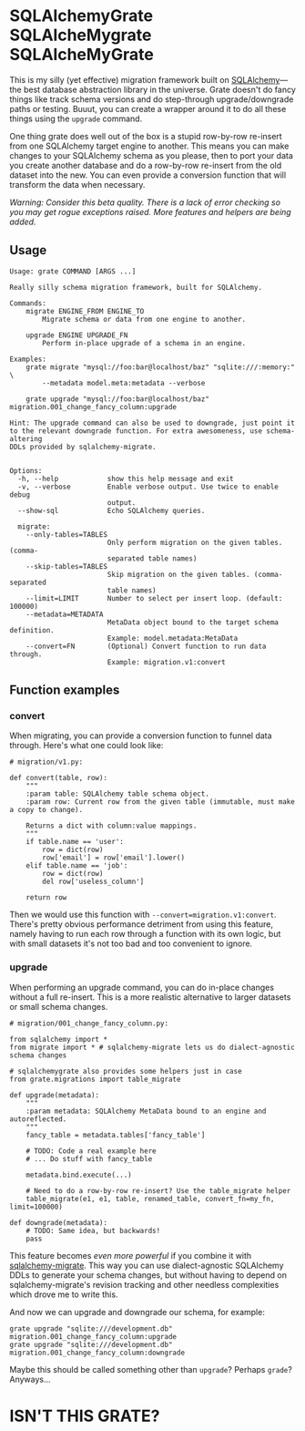# SQLAlchemyGrate SQLAlcheMygrate SQLAlcheMyGrate

This is my silly (yet effective) migration framework built on [SQLAlchemy](http://sqlalchemy.org/)—the best database abstraction library in the universe. Grate doesn't do fancy things like track schema versions and do step-through upgrade/downgrade paths or testing. Buuut, you can create a wrapper around it to do all these things using the ``upgrade`` command.

One thing grate does well out of the box is a stupid row-by-row re-insert from one SQLAlchemy target engine to another. This means you can make changes to your SQLAlchemy schema as you please, then to port your data you create another database and do a row-by-row re-insert from the old dataset into the new. You can even provide a conversion function that will transform the data when necessary.

**Warning*: Consider this beta quality. There is a lack of error checking so you may get rogue exceptions raised. More features and helpers are being added.*

## Usage

    Usage: grate COMMAND [ARGS ...]

    Really silly schema migration framework, built for SQLAlchemy.

    Commands:
        migrate ENGINE_FROM ENGINE_TO
            Migrate schema or data from one engine to another.

        upgrade ENGINE UPGRADE_FN
            Perform in-place upgrade of a schema in an engine.

    Examples:
        grate migrate "mysql://foo:bar@localhost/baz" "sqlite:///:memory:" \
            --metadata model.meta:metadata --verbose

        grate upgrade "mysql://foo:bar@localhost/baz" migration.001_change_fancy_column:upgrade

    Hint: The upgrade command can also be used to downgrade, just point it
    to the relevant downgrade function. For extra awesomeness, use schema-altering
    DDLs provided by sqlalchemy-migrate.


    Options:
      -h, --help            show this help message and exit
      -v, --verbose         Enable verbose output. Use twice to enable debug
                            output.
      --show-sql            Echo SQLAlchemy queries.

      migrate:
        --only-tables=TABLES
                            Only perform migration on the given tables. (comma-
                            separated table names)
        --skip-tables=TABLES
                            Skip migration on the given tables. (comma-separated
                            table names)
        --limit=LIMIT       Number to select per insert loop. (default: 100000)
        --metadata=METADATA
                            MetaData object bound to the target schema definition.
                            Example: model.metadata:MetaData
        --convert=FN        (Optional) Convert function to run data through.
                            Example: migration.v1:convert


## Function examples

### convert

When migrating, you can provide a conversion function to funnel data through. Here's what one could look like:

    # migration/v1.py:

    def convert(table, row):
        """
        :param table: SQLAlchemy table schema object.
        :param row: Current row from the given table (immutable, must make a copy to change).

        Returns a dict with column:value mappings.
        """
        if table.name == 'user':
            row = dict(row)
            row['email'] = row['email'].lower()
        elif table.name == 'job':
            row = dict(row)
            del row['useless_column']

        return row

Then we would use this function with ``--convert=migration.v1:convert``. There's pretty obvious performance detriment from using this feature, namely having to run each row through a function with its own logic, but with small datasets it's not too bad and too convenient to ignore.


### upgrade

When performing an upgrade command, you can do in-place changes without a full re-insert. This is a more realistic alternative to larger datasets or small schema changes.

    # migration/001_change_fancy_column.py:

    from sqlalchemy import *
    from migrate import * # sqlalchemy-migrate lets us do dialect-agnostic schema changes

    # sqlalchemygrate also provides some helpers just in case
    from grate.migrations import table_migrate

    def upgrade(metadata):
        """
        :param metadata: SQLAlchemy MetaData bound to an engine and autoreflected.
        """
        fancy_table = metadata.tables['fancy_table']

        # TODO: Code a real example here
        # ... Do stuff with fancy_table

        metadata.bind.execute(...)

        # Need to do a row-by-row re-insert? Use the table_migrate helper
        table_migrate(e1, e1, table, renamed_table, convert_fn=my_fn, limit=100000)

    def downgrade(metadata):
        # TODO: Same idea, but backwards!
        pass

This feature becomes *even more powerful* if you combine it with [sqlalchemy-migrate](http://packages.python.org/sqlalchemy-migrate/). This way you can use dialect-agnostic SQLAlchemy DDLs to generate your schema changes, but without having to depend on sqlalchemy-migrate's revision tracking and other needless complexities which drove me to write this.

And now we can upgrade and downgrade our schema, for example:

    grate upgrade "sqlite:///development.db" migration.001_change_fancy_column:upgrade
    grate upgrade "sqlite:///development.db" migration.001_change_fancy_column:downgrade

Maybe this should be called something other than ``upgrade``? Perhaps ``grade``? Anyways...

# ISN'T THIS GRATE?
